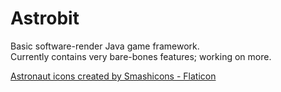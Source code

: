 # Astrobit
Basic software-render Java game framework.  
Currently contains very bare-bones features; working on more.

[Astronaut icons created by Smashicons - Flaticon](https://www.flaticon.com/free-icons/astronaut)
